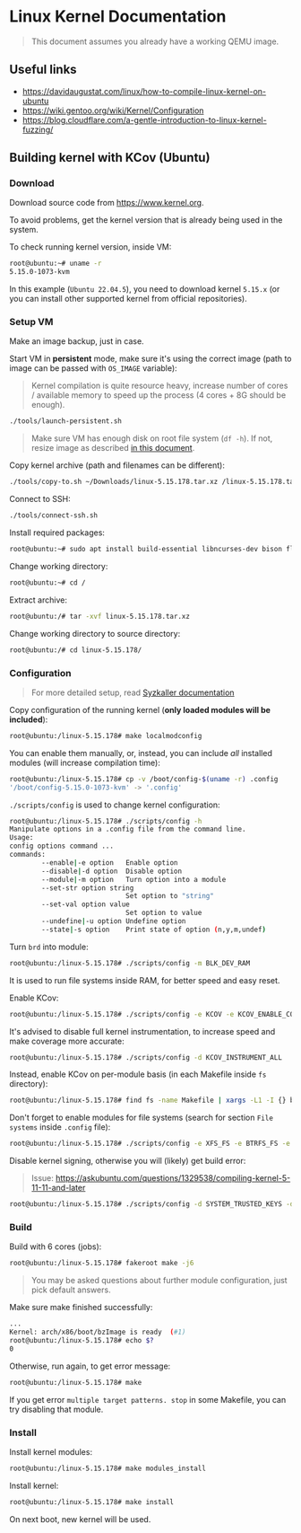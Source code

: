 # Linux Kernel Documentation

> This document assumes you already have a working QEMU image.

## Useful links

- <https://davidaugustat.com/linux/how-to-compile-linux-kernel-on-ubuntu>
- <https://wiki.gentoo.org/wiki/Kernel/Configuration>
- <https://blog.cloudflare.com/a-gentle-introduction-to-linux-kernel-fuzzing/>

## Building kernel with KCov (Ubuntu)

### Download

Download source code from <https://www.kernel.org>.

To avoid problems, get the kernel version that is already being used in the system.

To check running kernel version, inside VM:

```sh
root@ubuntu:~# uname -r
5.15.0-1073-kvm
```

In this example (`Ubuntu 22.04.5`), you need to download kernel `5.15.x` (or you can install other supported kernel from official repositories).

### Setup VM

Make an image backup, just in case.

Start VM in __persistent__ mode, make sure it's using the correct image (path to image can be passed with `OS_IMAGE` variable):

> Kernel compilation is quite resource heavy, increase number of cores / available memory to speed up the process (4 cores + 8G should be enough).

```sh
./tools/launch-persistent.sh
```

> Make sure VM has enough disk on root file system (`df -h`). If not, resize image as described [in this document](./QEMU.md).

Copy kernel archive (path and filenames can be different):

```sh
./tools/copy-to.sh ~/Downloads/linux-5.15.178.tar.xz /linux-5.15.178.tar.xz
```

Connect to SSH:

```sh
./tools/connect-ssh.sh
```

Install required packages:

```sh
root@ubuntu:~# sudo apt install build-essential libncurses-dev bison flex libssl-dev libelf-dev fakeroot dwarves
```

Change working directory:

```sh
root@ubuntu:~# cd /
```

Extract archive:

```sh
root@ubuntu:/# tar -xvf linux-5.15.178.tar.xz
```

Change working directory to source directory:

```sh
root@ubuntu:/# cd linux-5.15.178/
```

### Configuration

> For more detailed setup, read [Syzkaller documentation](https://github.com/google/syzkaller/blob/464ac2eda061918b0834afc83052d755176d25a1/docs/linux/kernel_configs.md)

Copy configuration of the running kernel (__only loaded modules will be included__):

```sh
root@ubuntu:/linux-5.15.178# make localmodconfig
```

You can enable them manually, or, instead, you can include *all* installed modules (will increase compilation time):

```sh
root@ubuntu:/linux-5.15.178# cp -v /boot/config-$(uname -r) .config
'/boot/config-5.15.0-1073-kvm' -> '.config'
```

`./scripts/config` is used to change kernel configuration:

```sh
root@ubuntu:/linux-5.15.178# ./scripts/config -h
Manipulate options in a .config file from the command line.
Usage:
config options command ...
commands:
        --enable|-e option   Enable option
        --disable|-d option  Disable option
        --module|-m option   Turn option into a module
        --set-str option string
                             Set option to "string"
        --set-val option value
                             Set option to value
        --undefine|-u option Undefine option
        --state|-s option    Print state of option (n,y,m,undef)
```

Turn `brd` into module:

```sh
root@ubuntu:/linux-5.15.178# ./scripts/config -m BLK_DEV_RAM
```

It is used to run file systems inside RAM, for better speed and easy reset.

Enable KCov:

```sh
root@ubuntu:/linux-5.15.178# ./scripts/config -e KCOV -e KCOV_ENABLE_COMPARISONS
```

It's advised to disable full kernel instrumentation, to increase speed and make coverage more accurate:

```sh
root@ubuntu:/linux-5.15.178# ./scripts/config -d KCOV_INSTRUMENT_ALL
```

Instead, enable KCov on per-module basis (in each Makefile inside `fs` directory):

```sh
root@ubuntu:/linux-5.15.178# find fs -name Makefile | xargs -L1 -I {} bash -c 'echo "KCOV_INSTRUMENT := y" >> {}'
```

Don't forget to enable modules for file systems (search for section `File systems` inside `.config` file):

```sh
root@ubuntu:/linux-5.15.178# ./scripts/config -e XFS_FS -e BTRFS_FS -e F2FS_FS
```

Disable kernel signing, otherwise you will (likely) get build error:

> Issue: <https://askubuntu.com/questions/1329538/compiling-kernel-5-11-11-and-later>

```sh
root@ubuntu:/linux-5.15.178# ./scripts/config -d SYSTEM_TRUSTED_KEYS -d SYSTEM_REVOCATION_KEYS --set-str CONFIG_SYSTEM_TRUSTED_KEYS "" --set-str CONFIG_SYSTEM_REVOCATION_KEYS ""
```

### Build

Build with 6 cores (jobs):

```sh
root@ubuntu:/linux-5.15.178# fakeroot make -j6
```

> You may be asked questions about further module configuration, just pick default answers.

Make sure make finished successfully:

```sh
...
Kernel: arch/x86/boot/bzImage is ready  (#1)
root@ubuntu:/linux-5.15.178# echo $?
0
```

Otherwise, run again, to get error message:

```sh
root@ubuntu:/linux-5.15.178# make
```

If you get error `multiple target patterns. stop` in some Makefile, you can try disabling that module.

### Install

Install kernel modules:

```sh
root@ubuntu:/linux-5.15.178# make modules_install
```

Install kernel:

```sh
root@ubuntu:/linux-5.15.178# make install
```

On next boot, new kernel will be used.
